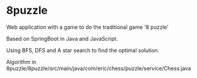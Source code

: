 # 8puzzle
Web application with a game to do the traditional game '8 puzzle'

Based on SpringBoot in Java and JavaScript.

Using BFS, DFS and A star search to find the optimal solution.

Algorithm in 8puzzle/8puzzle/src/main/java/com/eric/chess/puzzle/service/Chess.java
